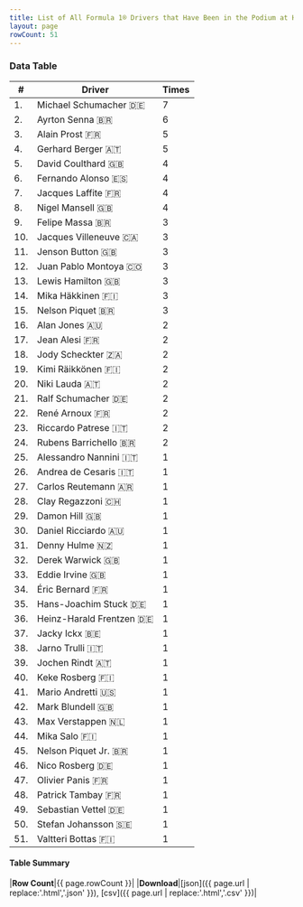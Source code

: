 ```yaml
---
title: List of All Formula 1® Drivers that Have Been in the Podium at Hockenheimring
layout: page
rowCount: 51
---
```


<canvas id="chart" width="400" height="180"></canvas>
<script>
var data = {
    "datasets": [
        {
            "backgroundColor": [
                "#f3a935",
                "#f3a935",
                "#f3a935",
                "#f3a935",
                "#f3a935",
                "#f3a935",
                "#f3a935",
                "#f3a935",
                "#f3a935",
                "#f3a935",
                "#f3a935",
                "#f3a935",
                "#f3a935",
                "#f3a935",
                "#f3a935",
                "#f3a935",
                "#f3a935",
                "#f3a935",
                "#f3a935",
                "#f3a935",
                "#f3a935",
                "#f3a935",
                "#f3a935",
                "#f3a935",
                "#f3a935",
                "#f3a935",
                "#f3a935",
                "#f3a935",
                "#f3a935",
                "#f3a935",
                "#f3a935",
                "#f3a935",
                "#f3a935",
                "#f3a935",
                "#f3a935",
                "#f3a935",
                "#f3a935",
                "#f3a935",
                "#f3a935",
                "#f3a935",
                "#f3a935",
                "#f3a935",
                "#f3a935",
                "#f3a935",
                "#f3a935",
                "#f3a935",
                "#f3a935",
                "#f3a935",
                "#f3a935",
                "#f3a935",
                "#f3a935"
            ],
            "borderColor": [
                "#f68639",
                "#f68639",
                "#f68639",
                "#f68639",
                "#f68639",
                "#f68639",
                "#f68639",
                "#f68639",
                "#f68639",
                "#f68639",
                "#f68639",
                "#f68639",
                "#f68639",
                "#f68639",
                "#f68639",
                "#f68639",
                "#f68639",
                "#f68639",
                "#f68639",
                "#f68639",
                "#f68639",
                "#f68639",
                "#f68639",
                "#f68639",
                "#f68639",
                "#f68639",
                "#f68639",
                "#f68639",
                "#f68639",
                "#f68639",
                "#f68639",
                "#f68639",
                "#f68639",
                "#f68639",
                "#f68639",
                "#f68639",
                "#f68639",
                "#f68639",
                "#f68639",
                "#f68639",
                "#f68639",
                "#f68639",
                "#f68639",
                "#f68639",
                "#f68639",
                "#f68639",
                "#f68639",
                "#f68639",
                "#f68639",
                "#f68639",
                "#f68639"
            ],
            "borderWidth": 1,
            "data": [
                7.0,
                6.0,
                5.0,
                5.0,
                4.0,
                4.0,
                4.0,
                4.0,
                3.0,
                3.0,
                3.0,
                3.0,
                3.0,
                3.0,
                3.0,
                2.0,
                2.0,
                2.0,
                2.0,
                2.0,
                2.0,
                2.0,
                2.0,
                2.0,
                1.0,
                1.0,
                1.0,
                1.0,
                1.0,
                1.0,
                1.0,
                1.0,
                1.0,
                1.0,
                1.0,
                1.0,
                1.0,
                1.0,
                1.0,
                1.0,
                1.0,
                1.0,
                1.0,
                1.0,
                1.0,
                1.0,
                1.0,
                1.0,
                1.0,
                1.0,
                1.0
            ],
            "label": "Times"
        }
    ],
    "labels": [
        "Michael Schumacher",
        "Ayrton Senna",
        "Alain Prost",
        "Gerhard Berger",
        "David Coulthard",
        "Fernando Alonso",
        "Jacques Laffite",
        "Nigel Mansell",
        "Felipe Massa",
        "Jacques Villeneuve",
        "Jenson Button",
        "Juan Pablo Montoya",
        "Lewis Hamilton",
        "Mika Häkkinen",
        "Nelson Piquet",
        "Alan Jones",
        "Jean Alesi",
        "Jody Scheckter",
        "Kimi Räikkönen",
        "Niki Lauda",
        "Ralf Schumacher",
        "René Arnoux",
        "Riccardo Patrese",
        "Rubens Barrichello",
        "Alessandro Nannini",
        "Andrea de Cesaris",
        "Carlos Reutemann",
        "Clay Regazzoni",
        "Damon Hill",
        "Daniel Ricciardo",
        "Denny Hulme",
        "Derek Warwick",
        "Eddie Irvine",
        "Éric Bernard",
        "Hans-Joachim Stuck",
        "Heinz-Harald Frentzen",
        "Jacky Ickx",
        "Jarno Trulli",
        "Jochen Rindt",
        "Keke Rosberg",
        "Mario Andretti",
        "Mark Blundell",
        "Max Verstappen",
        "Mika Salo",
        "Nelson Piquet Jr.",
        "Nico Rosberg",
        "Olivier Panis",
        "Patrick Tambay",
        "Sebastian Vettel",
        "Stefan Johansson",
        "Valtteri Bottas"
    ]
};
var options = {
  legend: {
    display: false
  },
  scales: {
    xAxes: [{
      ticks: {
        beginAtZero: true,
        maxRotation: 180,
        display: window.innerWidth > 800
      }
    }],
    yAxes: [{
      ticks: {
        beginAtZero: true
      }
    }]
  },
  onResize: function(chart, size) {
    chart.options.scales.xAxes[0].ticks.display = size.width > 800;
  }
};
var chart = new Chart("chart", {
    data: data,
    type: 'bar',
    options: options
});
</script>

<!-- div id="chart-navigation">
<button onclick="window.location = chart.toBase64Image();">Save as Image</button>
<button onclick="window.location = chart.toBase64Image();">Hello</button>
<button onclick="window.location = chart.toBase64Image();">Hello</button>
<select>
<option>one</option>
<option>two</option>
<option>three</option>
</select>
</div -->




### Data Table

| # | Driver | Times |
|--|--|--|
| 1. | Michael Schumacher 🇩🇪 | 7 |
| 2. | Ayrton Senna 🇧🇷 | 6 |
| 3. | Alain Prost 🇫🇷 | 5 |
| 4. | Gerhard Berger 🇦🇹 | 5 |
| 5. | David Coulthard 🇬🇧 | 4 |
| 6. | Fernando Alonso 🇪🇸 | 4 |
| 7. | Jacques Laffite 🇫🇷 | 4 |
| 8. | Nigel Mansell 🇬🇧 | 4 |
| 9. | Felipe Massa 🇧🇷 | 3 |
| 10. | Jacques Villeneuve 🇨🇦 | 3 |
| 11. | Jenson Button 🇬🇧 | 3 |
| 12. | Juan Pablo Montoya 🇨🇴 | 3 |
| 13. | Lewis Hamilton 🇬🇧 | 3 |
| 14. | Mika Häkkinen 🇫🇮 | 3 |
| 15. | Nelson Piquet 🇧🇷 | 3 |
| 16. | Alan Jones 🇦🇺 | 2 |
| 17. | Jean Alesi 🇫🇷 | 2 |
| 18. | Jody Scheckter 🇿🇦 | 2 |
| 19. | Kimi Räikkönen 🇫🇮 | 2 |
| 20. | Niki Lauda 🇦🇹 | 2 |
| 21. | Ralf Schumacher 🇩🇪 | 2 |
| 22. | René Arnoux 🇫🇷 | 2 |
| 23. | Riccardo Patrese 🇮🇹 | 2 |
| 24. | Rubens Barrichello 🇧🇷 | 2 |
| 25. | Alessandro Nannini 🇮🇹 | 1 |
| 26. | Andrea de Cesaris 🇮🇹 | 1 |
| 27. | Carlos Reutemann 🇦🇷 | 1 |
| 28. | Clay Regazzoni 🇨🇭 | 1 |
| 29. | Damon Hill 🇬🇧 | 1 |
| 30. | Daniel Ricciardo 🇦🇺 | 1 |
| 31. | Denny Hulme 🇳🇿 | 1 |
| 32. | Derek Warwick 🇬🇧 | 1 |
| 33. | Eddie Irvine 🇬🇧 | 1 |
| 34. | Éric Bernard 🇫🇷 | 1 |
| 35. | Hans-Joachim Stuck 🇩🇪 | 1 |
| 36. | Heinz-Harald Frentzen 🇩🇪 | 1 |
| 37. | Jacky Ickx 🇧🇪 | 1 |
| 38. | Jarno Trulli 🇮🇹 | 1 |
| 39. | Jochen Rindt 🇦🇹 | 1 |
| 40. | Keke Rosberg 🇫🇮 | 1 |
| 41. | Mario Andretti 🇺🇸 | 1 |
| 42. | Mark Blundell 🇬🇧 | 1 |
| 43. | Max Verstappen 🇳🇱 | 1 |
| 44. | Mika Salo 🇫🇮 | 1 |
| 45. | Nelson Piquet Jr. 🇧🇷 | 1 |
| 46. | Nico Rosberg 🇩🇪 | 1 |
| 47. | Olivier Panis 🇫🇷 | 1 |
| 48. | Patrick Tambay 🇫🇷 | 1 |
| 49. | Sebastian Vettel 🇩🇪 | 1 |
| 50. | Stefan Johansson 🇸🇪 | 1 |
| 51. | Valtteri Bottas 🇫🇮 | 1 |

#### Table Summary

|**Row Count**|{{ page.rowCount }}|
|**Download**|[json]({{ page.url | replace:'.html','.json' }}), [csv]({{ page.url | replace:'.html','.csv' }})|

